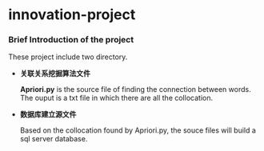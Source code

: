 # innovation-project

### Brief Introduction of the project

These project include two directory.

- __关联关系挖掘算法文件__

  __Apriori.py__ is the source file of finding the connection between words. The ouput is a txt file in which there are all the collocation.

- __数据库建立源文件__ 

  Based on the collocation found by Apriori.py, the souce files will build a sql server database. 